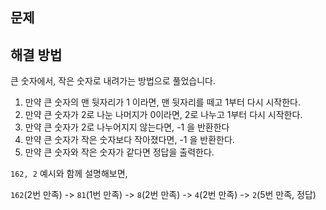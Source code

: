 ## 문제

## 해결 방법
큰 숫자에서, 작은 숫자로 내려가는 방법으로 풀었습니다.  

1. 만약 큰 숫자의 맨 뒷자리가 1 이라면, 맨 뒷자리를 떼고 1부터 다시 시작한다.
2. 만약 큰 숫자가 2로 나눈 나머지가 0이라면, 2로 나누고 1부터 다시 시작한다.
3. 만약 큰 숫자가 2로 나누어지지 않는다면, -1 을 반환한다
4. 만약 큰 숫자가 작은 숫자보다 작아졌다면, -1 을 반환한다. 
5. 만약 큰 숫자와 작은 숫자가 같다면 정답을 출력한다.

`162, 2` 예시와 함께 설명해보면,  

`162`(2번 만족) -> `81`(1번 만족) -> `8`(2번 만족) -> `4`(2번 만족) -> `2`(5번 만족, 정답)

